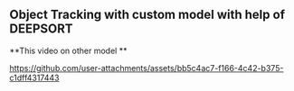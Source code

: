 ## Object Tracking with custom model with help of DEEPSORT


**This video on other model ** 

https://github.com/user-attachments/assets/bb5c4ac7-f166-4c42-b375-c1dff4317443

